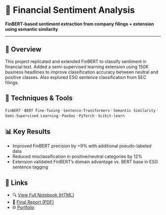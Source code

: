 # 💬 Financial Sentiment Analysis

**FinBERT-based sentiment extraction from company filings + extension using semantic similarity**

---

## 📌 Overview
This project replicated and extended FinBERT to classify sentiment in financial text. Added a semi-supervised learning extension using 150K business headlines to improve classification accuracy between neutral and positive classes. Also explored ESG sentence classification from SEC filings.

## 🧠 Techniques & Tools
`FinBERT` · `BERT Fine-Tuning` · `Sentence-Transformers` · `Semantic Similarity` · `Semi-Supervised Learning` · `Pandas` · `PyTorch` · `Scikit-learn`


## 📊 Key Results
- Improved FinBERT precision by +9% with additional pseudo-labeled data
- Reduced misclassification in positive/neutral categories by 12%
- Extension validated FinBERT’s domain advantage vs. BERT base in ESG sentence tagging

## 🔗 Links
- 🔍 [View Full Notebook (HTML)](rendered_html/finbert_sentiment.html)
- 🧾 [Final Report (PDF)](report.pdf)
- 🌐 [Portfolio](https://tanyanaheta.github.io)